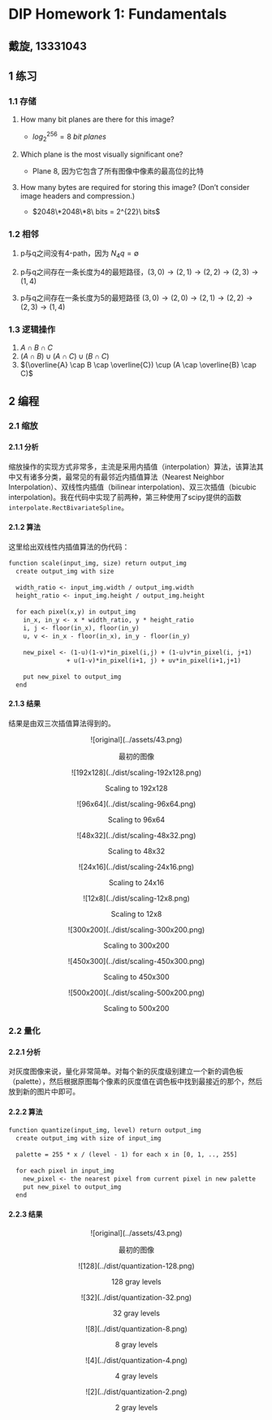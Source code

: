 # DIP Homework 1: Fundamentals
## 戴旋, 13331043

## 1 练习

### 1.1 存储

1. How many bit planes are there for this image?
    * $log_2^{256} = 8\ bit\ planes$

2. Which plane is the most visually significant one?
    * Plane 8, 因为它包含了所有图像中像素的最高位的比特

3. How many bytes are required for storing this image? (Don’t consider image headers and compression.)
    * $2048\*2048\*8\ bits = 2^{22}\ bits$

### 1.2 相邻

1. p与q之间没有4-path，因为 $N_{4} q = \emptyset$

2. p与q之间存在一条长度为4的最短路径，$(3,0) \to (2,1) \to (2,2) \to (2,3) \to (1,4)$

3. p与q之间存在一条长度为5的最短路径 $(3,0) \to (2,0) \to (2,1) \to (2,2) \to (2,3) \to (1,4)$

### 1.3 逻辑操作

1. $A \cap B \cap C$
2. $(A \cap B) \cup (A \cap C) \cup (B \cap C)$
3. $(\overline{A} \cap B \cap \overline{C}) \cup (A \cap \overline{B} \cap C)$ 

## 2 编程

### 2.1 缩放

#### 2.1.1 分析

缩放操作的实现方式非常多，主流是采用内插值（interpolation）算法，该算法其中又有诸多分类，最常见的有最邻近内插值算法（Nearest Neighbor Interpolation）、双线性内插值（bilinear interpolation)、双三次插值（bicubic interpolation)。我在代码中实现了前两种，第三种使用了scipy提供的函数`interpolate.RectBivariateSpline`。

#### 2.1.2 算法

这里给出双线性内插值算法的伪代码：

```algorithm
function scale(input_img, size) return output_img
  create output_img with size
  
  width_ratio <- input_img.width / output_img.width
  height_ratio <- input_img.height / output_img.height

  for each pixel(x,y) in output_img
    in_x, in_y <- x * width_ratio, y * height_ratio
    i, j <- floor(in_x), floor(in_y) 
    u, v <- in_x - floor(in_x), in_y - floor(in_y)

    new_pixel <- (1-u)(1-v)*in_pixel(i,j) + (1-u)v*in_pixel(i, j+1) 
                + u(1-v)*in_pixel(i+1, j) + uv*in_pixel(i+1,j+1)
    
    put new_pixel to output_img
  end
```

#### 2.1.3 结果

结果是由双三次插值算法得到的。

<center>
	![original](../assets/43.png)
	<p>最初的图像</p>
	![192x128](../dist/scaling-192x128.png)
	<p>Scaling to 192x128</p>
	![96x64](../dist/scaling-96x64.png)
	<p>Scaling to 96x64</p>
	![48x32](../dist/scaling-48x32.png)
	<p>Scaling to 48x32</p>
	![24x16](../dist/scaling-24x16.png)
	<p>Scaling to 24x16</p>
	![12x8](../dist/scaling-12x8.png)
	<p>Scaling to 12x8</p>
	![300x200](../dist/scaling-300x200.png)
	<p>Scaling to 300x200</p>
	![450x300](../dist/scaling-450x300.png)
	<p>Scaling to 450x300</p>
	![500x200](../dist/scaling-500x200.png)
	<p>Scaling to 500x200</p>
</center>

### 2.2 量化

#### 2.2.1 分析

对灰度图像来说，量化非常简单。对每个新的灰度级别建立一个新的调色板（palette），然后根据原图每个像素的灰度值在调色板中找到最接近的那个，然后放到新的图片中即可。

#### 2.2.2 算法

```algorithm
function quantize(input_img, level) return output_img
  create output_img with size of input_img

  palette = 255 * x / (level - 1) for each x in [0, 1, .., 255]

  for each pixel in input_img
    new_pixel <- the nearest pixel from current pixel in new palette
    put new_pixel to output_img
  end
```

#### 2.2.3 结果

<center>
	![original](../assets/43.png)
	<p>最初的图像</p>
	![128](../dist/quantization-128.png)
	<p>128 gray levels</p>
	![32](../dist/quantization-32.png)
	<p>32 gray levels</p>
	![8](../dist/quantization-8.png)
	<p>8 gray levels</p>
	![4](../dist/quantization-4.png)
	<p>4 gray levels</p>
	![2](../dist/quantization-2.png)
	<p>2 gray levels</p>
</center>
